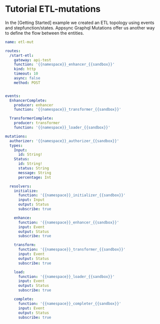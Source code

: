 # Tutorial ETL-mutations

In the [Getting Started] example we created an ETL topology using events and stepfunction/states. Appsync Graphql Mutations offer us another way to define the flow between the entities.


```yaml
name: etl-mut

routes:
  /start-etl:
    gateway: api-test
    function: '{{namespace}}_enhancer_{{sandbox}}'
    kind: http
    timeout: 10
    async: false
    method: POST


events:
  EnhancerComplete:
    producer: enhancer
    function: '{{namespace}}_transformer_{{sandbox}}'

  TransformerComplete:
    producer: transformer
    function: '{{namespace}}_loader_{{sandbox}}'

mutations:
  authorizer: '{{namespace}}_authorizer_{{sandbox}}'
  types:
    Input:
      id: String!
    Status:
      id: String!
      status: String
      message: String
      percentage: Int

  resolvers:
    initialize:
      function: '{{namespace}}_initializer_{{sandbox}}'
      input: Input
      output: Status
      subscribe: true

    enhance:
      function: '{{namespace}}_enhancer_{{sandbox}}'
      input: Event
      output: Status
      subscribe: true

    transform:
      function: '{{namespace}}_transformer_{{sandbox}}'
      input: Event
      output: Status
      subscribe: true

    load:
      function: '{{namespace}}_loader_{{sandbox}}'
      input: Event
      output: Status
      subscribe: true

    complete:
      function: '{{namespace}}_completer_{{sandbox}}'
      input: Event
      output: Status
      subscribe: true
```
